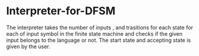 # Interpreter-for-DFSM 
The interpreter takes the number of inputs , and trasitions for each state for  each of input symbol  in the finite state machine and checks if the given input belongs to the language or not. 
The start state and accepting state is given by the user.  

